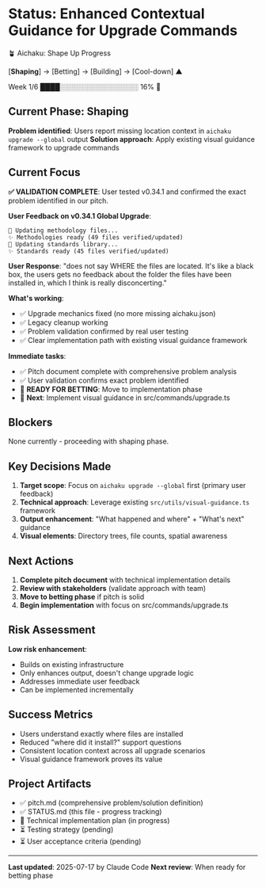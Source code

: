 # Status: Enhanced Contextual Guidance for Upgrade Commands

🪴 Aichaku: Shape Up Progress

[**Shaping**] → [Betting] → [Building] → [Cool-down] ▲

Week 1/6 ████░░░░░░░░░░░░░░░░ 16% 🌱

## Current Phase: Shaping

**Problem identified**: Users report missing location context in
`aichaku upgrade --global` output **Solution approach**: Apply existing visual
guidance framework to upgrade commands

## Current Focus

**✅ VALIDATION COMPLETE**: User tested v0.34.1 and confirmed the exact problem
identified in our pitch.

**User Feedback on v0.34.1 Global Upgrade**:

```
🌿 Updating methodology files...
✨ Methodologies ready (49 files verified/updated)
🌿 Updating standards library...
✨ Standards ready (45 files verified/updated)
```

**User Response**: "does not say WHERE the files are located. It's like a black
box, the users gets no feedback about the folder the files have been installed
in, which I think is really disconcerting."

**What's working**:

- ✅ Upgrade mechanics fixed (no more missing aichaku.json)
- ✅ Legacy cleanup working
- ✅ Problem validation confirmed by real user testing
- ✅ Clear implementation path with existing visual guidance framework

**Immediate tasks**:

- ✅ Pitch document complete with comprehensive problem analysis
- ✅ User validation confirms exact problem identified
- 🎯 **READY FOR BETTING**: Move to implementation phase
- 🚀 **Next**: Implement visual guidance in src/commands/upgrade.ts

## Blockers

None currently - proceeding with shaping phase.

## Key Decisions Made

1. **Target scope**: Focus on `aichaku upgrade --global` first (primary user
   feedback)
2. **Technical approach**: Leverage existing `src/utils/visual-guidance.ts`
   framework
3. **Output enhancement**: "What happened and where" + "What's next" guidance
4. **Visual elements**: Directory trees, file counts, spatial awareness

## Next Actions

1. **Complete pitch document** with technical implementation details
2. **Review with stakeholders** (validate approach with team)
3. **Move to betting phase** if pitch is solid
4. **Begin implementation** with focus on src/commands/upgrade.ts

## Risk Assessment

**Low risk enhancement**:

- Builds on existing infrastructure
- Only enhances output, doesn't change upgrade logic
- Addresses immediate user feedback
- Can be implemented incrementally

## Success Metrics

- Users understand exactly where files are installed
- Reduced "where did it install?" support questions
- Consistent location context across all upgrade scenarios
- Visual guidance framework proves its value

## Project Artifacts

- ✅ pitch.md (comprehensive problem/solution definition)
- ✅ STATUS.md (this file - progress tracking)
- 🔄 Technical implementation plan (in progress)
- ⏳ Testing strategy (pending)
- ⏳ User acceptance criteria (pending)

---

**Last updated**: 2025-07-17 by Claude Code **Next review**: When ready for
betting phase
